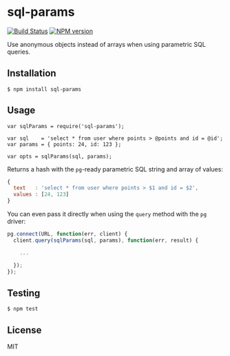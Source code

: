 # sql-params

[![Build Status](https://travis-ci.org/bvalosek/sql-params.png?branch=master)](https://travis-ci.org/bvalosek/sql-params)
[![NPM version](https://badge.fury.io/js/sql-params.png)](http://badge.fury.io/js/sql-params)

Use anonymous objects instead of arrays when using parametric SQL queries.

## Installation

```
$ npm install sql-params
```

## Usage

```
var sqlParams = require('sql-params');

var sql    = 'select * from user where points > @points and id = @id';
var params = { points: 24, id: 123 };

var opts = sqlParams(sql, params);
```

Returns a hash with the `pg`-ready parametric SQL string and array of values:

```javascript
{
  text   : 'select * from user where points > $1 and id = $2',
  values : [24, 123]
}
```

You can even pass it directly when using the `query` method with the `pg`
driver:

```javascript
pg.connect(URL, function(err, client) {
  client.query(sqlParams(sql, params), function(err, result) {

    ...

  });
});
```

## Testing

```
$ npm test
```

## License

MIT

